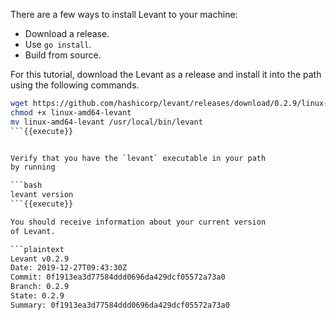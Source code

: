There are a few ways to install Levant to your machine:

- Download a release.
- Use `go install`.
- Build from source.

For this tutorial, download the Levant as a release and install
it into the path using the following commands.

```bash
wget https://github.com/hashicorp/levant/releases/download/0.2.9/linux-amd64-levant
chmod +x linux-amd64-levant
mv linux-amd64-levant /usr/local/bin/levant
```{{execute}}


Verify that you have the `levant` executable in your path
by running 

```bash
levant version
```{{execute}}

You should receive information about your current version
of Levant.

```plaintext
Levant v0.2.9
Date: 2019-12-27T09:43:30Z
Commit: 0f1913ea3d77584ddd0696da429dcf05572a73a0
Branch: 0.2.9
State: 0.2.9
Summary: 0f1913ea3d77584ddd0696da429dcf05572a73a0
```
